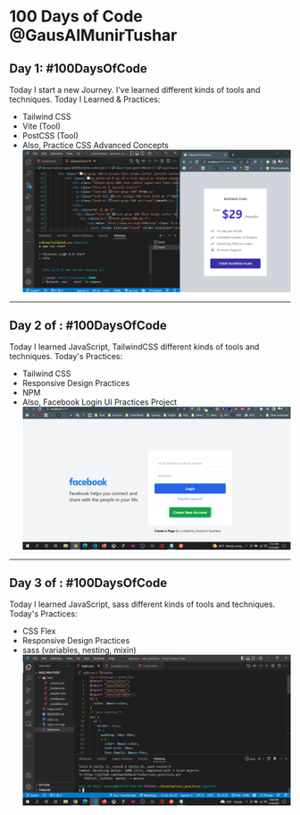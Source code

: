 # 100 Days of Code @GausAlMunirTushar
## Day 1: #100DaysOfCode
Today I start a new Journey. I've learned different kinds of tools and techniques. 
Today I Learned & Practices:
- Tailwind CSS
- Vite (Tool)
- PostCSS (Tool)
- Also, Practice CSS Advanced Concepts
![Day 1 Learned](./images/day-1/days-1.png)

---
## Day 2 of : #100DaysOfCode
Today I learned JavaScript, TailwindCSS different kinds of tools and techniques. 
Today's Practices:
- Tailwind CSS 
- Responsive Design Practices
- NPM
- Also, Facebook Login UI Practices Project
![Day 2 Project](./images/day-2/day-2.png)

---
## Day 3 of : #100DaysOfCode
Today I learned JavaScript, sass different kinds of tools and techniques. 
Today's Practices:
- CSS Flex
- Responsive Design Practices
- sass (variables, nesting, mixin)
![Day 2 Project](./images/day-3/day-3.png)
